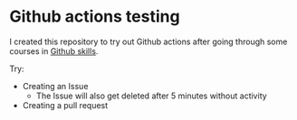 # Github actions testing
I created this repository to try out Github actions after going through some courses in [Github skills](https://skills.github.com/).

Try:
- Creating an Issue
   - The Issue will also get deleted after 5 minutes without activity
- Creating a pull request
